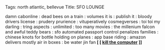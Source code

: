 Tags: north atlantic, bellevue
Title: SFO LOUNGE
  
damn cabonline : dead bees on a train : volumes it is : publish it : bloody drivers license : prudery prurience : vituperatively cosmegverses : toi toi my darling : tring aspects : unlimited : too many movies : the millenium falcon and awful teddy bears : sfo automated passport control penalizes families : chinese knots for bottle holding on planes : app base riding : amazon delivers mostly air in boxes : be water jin fan
**[ [ [kill the computer](https://mentalhygienemusic.bandcamp.com/album/dead-bees) ]]**